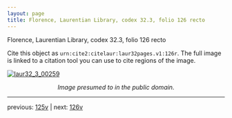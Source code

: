 ```yaml
---
layout: page
title: Florence, Laurentian Library, codex 32.3, folio 126 recto
---
```


Florence, Laurentian Library, codex 32.3, folio 126 recto

Cite this object as `urn:cite2:citelaur:laur32pages.v1:126r`.  The full image is linked to a citation tool you can use to cite regions of the image.

[![laur32_3_00259](http://www.homermultitext.org/iipsrv?IIIF=/project/homer/pyramidal/deepzoom/citelaur/laur32imgs/v1/laur32_3_00259.tif/full/800,/0/default.jpg)](http://www.homermultitext.org/ict2/?urn=urn:cite2:citelaur:laur32imgs.v1:laur32_3_00259) 

<p style="text-align: center; font-style: italic;">Image presumed to in the public domain.</p>

---

previous: [125v](../125v/) | next: [126v](../126v/)